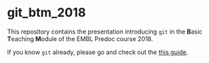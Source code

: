 # git_btm_2018

This repository contains the presentation introducing `git` in the **B**asic **T**eaching **M**odule of the EMBL Predoc course 2018.

If you know `git` already, please go and check out the [this 
guide](https://swcarpentry.github.io/git-novice/).
